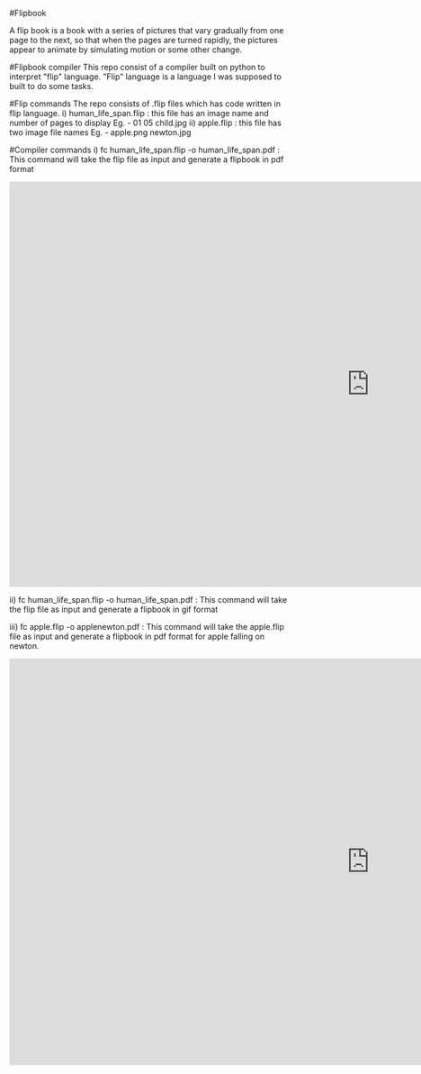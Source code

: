 #Flipbook

A flip book is a book with a series of pictures that vary gradually
from one page to the next, so that when the pages are turned rapidly,
the pictures appear to animate by simulating motion or some other
change.


#Flipbook compiler
This repo consist of a compiler built on python to interpret "flip" language.
"Flip" language is a language I was supposed to built to do some tasks.


#Flip commands
The repo consists of .flip files which has code written in flip language.
i) human_life_span.flip : this file has an image name and number of pages to display
                          Eg. - 01 05 child.jpg
ii) apple.flip : this file has two image file names 
                 Eg. - apple.png newton.jpg


#Compiler commands
i) fc human_life_span.flip -o human_life_span.pdf : This command will take the flip file as input
                                                     and generate a flipbook in pdf format
                                                     
  <iframe width="1280" height="720" src="https://www.youtube.com/embed/t9Bugnhb3ac" frameborder="0" allow="accelerometer; autoplay; clipboard-write; encrypted-media; gyroscope; picture-in-picture" allowfullscreen></iframe>

ii) fc human_life_span.flip -o human_life_span.pdf : This command will take the flip file as input
                                                     and generate a flipbook in gif format

iii) fc apple.flip -o applenewton.pdf : This command will take the apple.flip file as input
                                         and generate a flipbook in pdf format for apple falling on
                                         newton.
  <iframe width="1280" height="722" src="https://www.youtube.com/embed/tpURgTbVOqc" frameborder="0" allow="accelerometer; autoplay; clipboard-write; encrypted-media; gyroscope; picture-in-picture" allowfullscreen></iframe>

